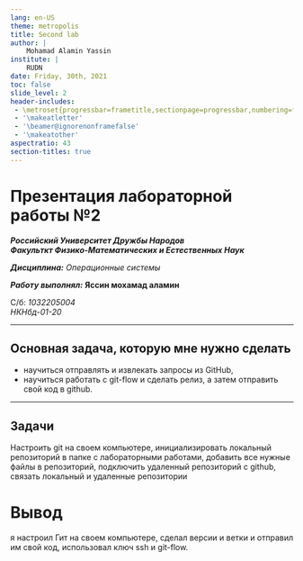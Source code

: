 ```yaml
---
lang: en-US
theme: metropolis
title: Second lab 
author: |
	Mohamad Alamin Yassin
institute: |
	RUDN
date: Friday, 30th, 2021
toc: false
slide_level: 2
header-includes: 
 - \metroset{progressbar=frametitle,sectionpage=progressbar,numbering=fraction}
 - '\makeatletter'
 - '\beamer@ignorenonframefalse'
 - '\makeatother'
aspectratio: 43
section-titles: true
---
```



# Презентация лабораторной работы №2

***Российский Университет Дружбы Народов***  
***Факульткт Физико-Математических и Естественных Наук***  

 ***Дисциплина:*** *Операционные системы*  
 
 ***Работу выполнял:*** **Яссин мохамад аламин**

 С/б: *1032205004*  
 *НКНбд-01-20*  
 
 ---

 ## Основная задача, которую мне нужно сделать

* научиться отправлять и извлекать запросы из GitHub,
* научиться работать с git-flow и сделать релиз, а затем отправить свой код в github.


---
## Задачи

Настроить git на своем компьютере, инициализировать локальный репозиторий в папке с лабораторными работами, добавить все нужные файлы в репозиторий, подключить удаленный репозиторий с github, связать локальный и удаленные репозитории


 # Вывод
 я настроил Гит на своем компьютере, сделал версии и ветки и отправил им свой код, использовал ключ ssh и git-flow.